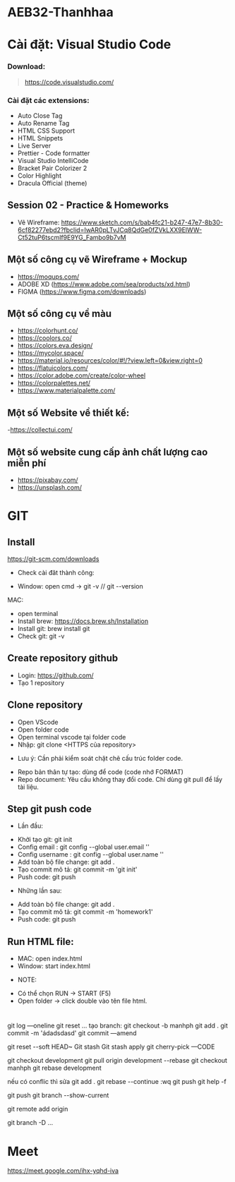 # AEB32-Thanhhaa
# Cài đặt: Visual Studio Code

### Download:

> https://code.visualstudio.com/

### Cài đặt các extensions:

- Auto Close Tag
- Auto Rename Tag
- HTML CSS Support
- HTML Snippets
- Live Server
- Prettier - Code formatter
- Visual Studio IntelliCode
- Bracket Pair Colorizer 2
- Color Highlight
- Dracula Official (theme)

## Session 02 - Practice & Homeworks

- Vẽ Wireframe: https://www.sketch.com/s/bab4fc21-b247-47e7-8b30-6cf82277ebd2?fbclid=IwAR0pLTvJCq8QdGe0fZVkLXX9ElWW-Ct52tuP6tscmlf9E9YG_Fambo9b7vM

## Một số công cụ vẽ Wireframe + Mockup

- https://moqups.com/
- ADOBE XD (https://www.adobe.com/sea/products/xd.html)
- FIGMA (https://www.figma.com/downloads)

## Một số công cụ về màu

- https://colorhunt.co/
- https://coolors.co/
- https://colors.eva.design/
- https://mycolor.space/
- https://material.io/resources/color/#!/?view.left=0&view.right=0
- https://flatuicolors.com/
- https://color.adobe.com/create/color-wheel
- https://colorpalettes.net/
- https://www.materialpalette.com/

## Một số Website về thiết kế:

-https://collectui.com/

## Một số website cung cấp ảnh chất lượng cao miễn phí

- https://pixabay.com/
- https://unsplash.com/

# GIT
## Install
https://git-scm.com/downloads
- Check cài đăt thành công:
+ Window: open cmd -> git -v // git --version

MAC: 
- open terminal
- Install brew: https://docs.brew.sh/Installation
- Install git: brew install git
- Check git:  git -v

## Create repository github 
- Login: https://github.com/
- Tạo 1 repository

## Clone repository
- Open VScode
- Open folder code
- Open terminal vscode tại folder code
- Nhập: git clone <HTTPS của repository>

* Lưu ý: Cần phải kiểm soát chặt chẽ cấu trúc folder code.
- Repo bản thân tự tạo: dùng để code (code nhớ FORMAT)
- Repo document: Yêu cầu không thay đổi code. Chỉ dùng git pull để lấy tài liệu.

## Step git push code
- Lần đầu:
+ Khởi tạo git: git init
+ Config email : git config --global user.email '<email>'
+ Config username : git config --global user.name '<name>'
+ Add toàn bộ file change: git add .
+ Tạo commit mô tả: git commit -m 'git init'
+ Push code: git push
- Những lần sau:
+ Add toàn bộ file change: git add .
+ Tạo commit mô tả: git commit -m 'homework1'
+ Push code: git push

## Run HTML file:
- MAC: open index.html
- Window: start index.html

* NOTE: 
- Có thể chọn RUN -> START (F5)
- Open folder -> click double vào tên file html.

#
git log —oneline
git reset ...
tạo branch: git checkout -b manhph
git add .
git commit -m 'ádadsdasd'
git commit —amend 

git reset --soft HEAD~
Git stash
Git stash apply
git cherry-pick —CODE

git checkout development
git pull origin development --rebase
git checkout manhph
git rebase development

nếu có conflic thì sửa
git add .
git rebase --continue
:wq
git push
git help -f


git push
git branch --show-current

git remote add origin <remote repository URL>

git branch -D …


# Meet

https://meet.google.com/ihx-yqhd-iva

